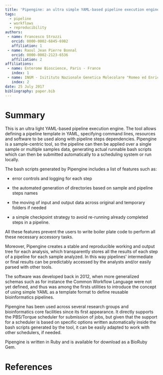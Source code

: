 ```yaml
---
title: 'Pipengine: an ultra simple YAML-based pipeline execution engine'
tags:
  - pipeline
  - workflows
  - reproducibility
authors:
 - name: Francesco Strozzi
   orcid: 0000-0002-6845-6982
   affiliation: 1
 - name: Raoul Jean Pierre Bonnal
   orcid: 0000-0002-2123-6536
   affiliation: 2
affiliations:
 - name: Enterome Bioscience, Paris - France
   index: 1
 - name: INGM - Isitituto Nazionale Genetica Molecolare "Romeo ed Enrica Invernizzi": Milan, Italy
   index: 2
date: 25 July 2017
bibliography: paper.bib
---
```


# Summary

This is an ultra light YAML-based pipeline execution engine. The tool allows defining a pipeline template in YAML, specifying command lines, resources and software to be used along with pipeline steps dependencies. Pipengine is a sample-centric tool, so the pipeline can then be applied over a single sample or multiple samples data, generating actual runnable bash scripts which can then be submitted automatically to a scheduling system or run locally.

The bash scripts generated by Pipengine includes a list of features such as: 

* error controls and logging for each step

* the automated generation of directories based on sample and pipeline steps names 

* the moving of input and output data across original and temporary folders if needed 

* a simple checkpoint strategy to avoid re-running already completed steps in a pipeline.

All these features prevent the users to write boiler plate code to perform all these necessary accessory tasks.

Moreover, Pipengine creates a stable and reproducible working and output tree for each analysis, which transparently stores all the results of each step of a pipeline for each sample analyzed. In this way pipelines' intermediate or final results can be predictably accessed by the analysts and/or easily parsed with other tools.

The software was developed back in 2012, when more generalized schemas such as for instance the Common Workflow Language were not yet defined, and thus was among the firsts utilities to introduce the concept of using simple YAML as a template format to define reusable bioinformatics pipelines. 

Pipengine has been used across several research groups and bioinformatics core facilities since its first appearance. It directly supports the PBS/Torque scheduler for submission of jobs, but given that the support for a scheduler is based on specific options written automatically inside the bash scripts generated by the tool, it can be easily adapted to work with other schedulers, if needed.

Pipengine is written in Ruby and is available for download as a BioRuby Gem.

# References



